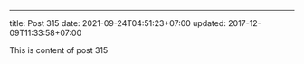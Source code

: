 ---
title: Post 315
date: 2021-09-24T04:51:23+07:00
updated: 2017-12-09T11:33:58+07:00

This is content of post 315